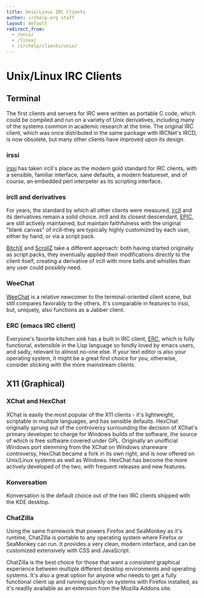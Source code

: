 ```yaml
---
title: Unix/Linux IRC Clients
author: irchelp.org staff
layout: default
redirect_from:
  - /unix/
  - /linux/
  - /irchelp/clients/unix/
---
```


# Unix/Linux IRC Clients

## Terminal

The first clients and servers for IRC were written as portable C code, which could be compiled and run on a variety of Unix derivatives, including many of the systems common in academic research at the time. The original IRC client, which was once distributed in the same package with IRCNet's IRCD, is now obsolete, but many other clients have improved upon its design.

### irssi
[irssi](/irchelp/clients/unix/irssi.html) has taken ircII's place as the modern gold standard for IRC clients, with a sensible, familiar interface, sane defaults, a modern featureset, and of course, an embedded perl interpeter as its scripting interface.

### ircII and derivatives
For years, the standard by which all other clients were measured, [ircII](/irchelp/clients/unix/ircii/) and its derivatives remain a solid choice. ircII and its closest descendant,
[EPIC](/irchelp/clients/unix/epic.html), are still actively maintained, but maintain faithfulness with the original "blank canvas" of ircII&#8211;they are typically highly customized by each user, either by hand, or via a script pack.

[BitchX](/irchelp/clients/unix/bitchx.html) and [ScrollZ](/irchelp/clients/unix/scrollz.html) take a different approach: both having started originally as script packs, they eventually applied their modifications directly to the client itself, creating a derivative of ircII with more bells and whistles than any user could possibly need.

### WeeChat
[WeeChat](/irchelp/clients/unix/weechat.html) is a relative newcomer to the terminal-oriented client scene, but still compares favorably to the others. It's comparable in features to irssi, but, uniquely, also functions as a Jabber client.

### ERC (emacs IRC client)

Everyone's favorite kitchen sink has a built in IRC client, [ERC](/irchelp/clients/unix/erc.html), which is fully functional, extensible in the Lisp language so fondly loved by emacs users, and sadly, relevant to almost no-one else. If your text editor is also your operating system, it might be a great first choice for you, otherwise, consider sticking with the more mainstream clients.


## X11 (Graphical)

### XChat and HexChat
XChat is easily the most popular of the X11 clients - it's lightweight, scriptable in multiple languages, and has sensible defaults. HexChat originally sprung out of the controversy surrounding the decision of XChat's primary developer to charge for Windows builds of the software, the source of which is free software covered under GPL. Originally an unofficial Windows port stemming from the XChat on Windows shareware controversy, HexChat became a fork in its own right, and is now offered on Unix/Linux systems as well as Windows. HexChat has become the more actively developed of the two, with frequent releases and new features.


### Konversation
Konversation is the default choice out of the two IRC clients shipped with the KDE desktop.


### ChatZilla

Using the same framework that powers Firefox and SeaMonkey as it's runtime, ChatZilla is portable to any operating system where Firefox or SeaMonkey can run. It provides a very clean, modern interface, and can be customized extensively with CSS and JavaScript.

ChatZilla is the best choice for those that want a consistent graphical experience between multiple different desktop environments and operating systems. It's also a great option for anyone who needs to get a fully functional client up and running quickly on systems with Firefox installed, as it's readily available as an extension from the Mozilla Addons site.
